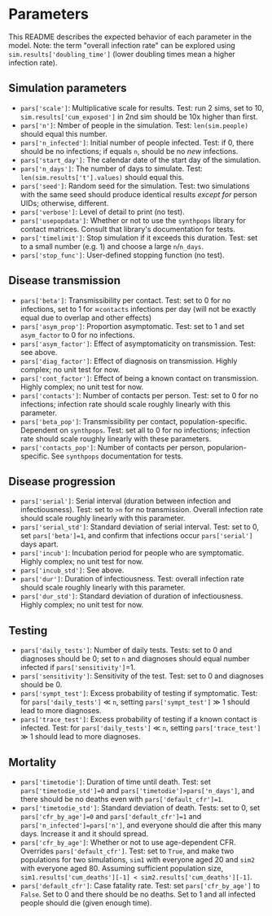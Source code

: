 # Parameters

This README describes the expected behavior of each parameter in the model. Note: the term "overall infection rate" can be explored using `sim.results['doubling_time']` (lower doubling times mean a higher infection rate).

## Simulation parameters
* `pars['scale']`: Multiplicative scale for results. Test: run 2 sims, set to 10, `sim.results['cum_exposed']` in 2nd sim should be 10x higher than first.
* `pars['n']`: Nmber of people in the simulation. Test: `len(sim.people)` should equal this number.
* `pars['n_infected']`: Initial number of people infected. Test: if 0, there should be no infections; if equals `n`, should be no _new_ infections.
* `pars['start_day']`: The calendar date of the start day of the simulation.
* `pars['n_days']`: The number of days to simulate. Test: `len(sim.results['t'].values)` should equal this.
* `pars['seed']`: Random seed for the simulation. Test: two simulations with the same seed should produce identical results _except for_ person UIDs; otherwise, different.
* `pars['verbose']`: Level of detail to print (no test).
* `pars['usepopdata']`: Whether or not to use the `synthpops` library for contact matrices. Consult that library's documentation for tests.
* `pars['timelimit']`: Stop simulation if it exceeds this duration. Test: set to a small number (e.g. 1) and choose a large `n`/`n_days`.
* `pars['stop_func']`: User-defined stopping function (no test).

## Disease transmission
* `pars['beta']`: Transmissibility per contact. Test: set to 0 for no infections, set to 1 for ≈`contacts` infections per day (will not be exactly equal due to overlap and other effects)
* `pars['asym_prop']`: Proportion asymptomatic. Test: set to 1 and set `asym_factor` to 0 for no infections.
* `pars['asym_factor']`: Effect of asymptomaticity on transmission. Test: see above.
* `pars['diag_factor']`: Effect of diagnosis on transmission. Highly complex; no unit test for now.
* `pars['cont_factor']`: Effect of being a known contact  on transmission. Highly complex; no unit test for now.
* `pars['contacts']`: Number of contacts per person. Test: set to 0 for no infections; infection rate should scale roughly linearly with this parameter.
* `pars['beta_pop']`: Transmissibility per contact, population-specific. Dependent on `synthpops`. Test: set all to 0 for no infections; infection rate should scale roughly linearly with these parameters.
* `pars['contacts_pop']`: Number of contacts per person, popularion-specific. See `synthpops` documentation for tests.

## Disease progression
* `pars['serial']`: Serial interval (duration between infection and infectiousness). Test: set to `>n` for no transmission. Overall infection rate should scale roughly linearly with this parameter. 
* `pars['serial_std']`: Standard deviation of serial interval. Test: set to 0, set `pars['beta']=1`, and confirm that infections occur `pars['serial']` days apart.
* `pars['incub']`: Incubation period for people who are symptomatic. Highly complex; no unit test for now.
* `pars['incub_std']`: See above.
* `pars['dur']`: Duration of infectiousness. Test: overall infection rate should scale roughly linearly with this parameter. 
* `pars['dur_std']`: Standard deviation of duration of infectiousness. Highly complex; no unit test for now.

## Testing
* `pars['daily_tests']`: Number of daily tests. Tests: set to 0 and diagnoses should be 0; set to `n` and diagnoses should equal number infected if `pars['sensitivity']`=1.
* `pars['sensitivity']`: Sensitivity of the test. Test: set to 0 and diagnoses should be 0.
* `pars['sympt_test']`: Excess probability of testing if symptomatic. Test: for `pars['daily_tests']` ≪ `n`, setting `pars['sympt_test']` ≫ 1 should lead to more diagnoses.
* `pars['trace_test']`: Excess probability of testing if a known contact is infected. Test: for `pars['daily_tests']` ≪ `n`, setting `pars['trace_test']` ≫ 1 should lead to more diagnoses.

## Mortality
* `pars['timetodie']`: Duration of time until death.  Test: set `pars['timetodie_std']=0` and `pars['timetodie']>pars['n_days']`, and there should be no deaths even with `pars['default_cfr']=1`.
* `pars['timetodie_std']`: Standard deviation of death. Tests: set to 0, set `pars['cfr_by_age']=0` and `pars['default_cfr']=1` and `pars['n_infected']=pars['n']`, and everyone should die after this many days. Increase it and it should spread.
* `pars['cfr_by_age']`: Whether or not to use age-dependent CFR. Overrides `pars['default_cfr']`. Test: set to `True`, and make two populations for two simulations, `sim1` with everyone aged 20 and `sim2` with everyone aged 80. Assuming sufficient population size, `sim1.results['cum_deaths'][-1] < sim2.results['cum_deaths'][-1]`.
* `pars['default_cfr']`: Case fatality rate. Test: set `pars['cfr_by_age']` to `False`. Set to 0 and there should be no deaths. Set to 1 and all infected people should die (given enough time).